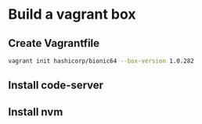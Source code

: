 # Build a vagrant box

## Create Vagrantfile
```bash
vagrant init hashicorp/bionic64 --box-version 1.0.282
```

## Install code-server

## Install nvm

